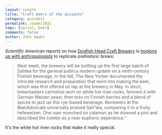 ```yaml
---
layout: single 
title: "Craft beers of the ancients" 
category: quickbit
permalink: /node/2031
tags: [social, beer] 
comments: false 
author: John Hawks 
---
```


<i>Scientific American</i> reports on how <a href="http://www.dogfish.com/">Dogfish Head Craft Brewery</a> is <a href="http://www.scientificamerican.com/blog/60-second-science/post.cfm?id=9000-year-old-brew-hitting-the-shel-2009-06-05">hooking up with anthropologists</a> to replicate prehistoric brews: 

<blockquote>Next week, the brewery will be bottling up the first large batch of Sahtea for the general publica modern update on a ninth-century Finnish beverage. In the fall, The New Yorker documented the intricate research and preparation that went into making the beer, which was first offered on tap at the brewery in May. In short, brewmasters carmelize wort on white hot river rocks, ferment it with German Weizen yeast, then toss on Finnish berries and a blend of spices to jazz up this rye-based beverage.  Reviewers at the BeerAdvocate universally praised Sah'tea, comparing it to a fruity hefeweizen.  One user munched on calamari as he downed a pint and described the combo as a near euphoric experience."</blockquote>

It's the white hot river rocks that make it really special. 


